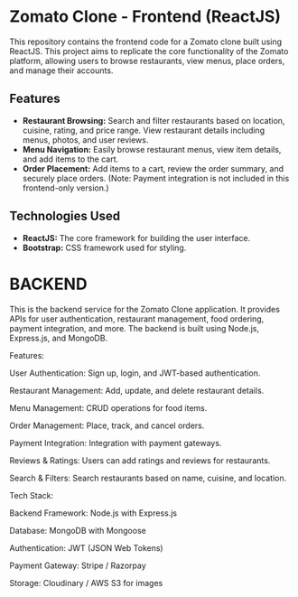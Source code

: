 # Zomato Clone - Frontend (ReactJS)

This repository contains the frontend code for a Zomato clone built using ReactJS.  This project aims to replicate the core functionality of the Zomato platform, allowing users to browse restaurants, view menus, place orders, and manage their accounts.

## Features

* **Restaurant Browsing:** Search and filter restaurants based on location, cuisine, rating, and price range.  View restaurant details including menus, photos, and user reviews.
* **Menu Navigation:** Easily browse restaurant menus, view item details, and add items to the cart.
* **Order Placement:**  Add items to a cart, review the order summary, and securely place orders.  (Note:  Payment integration is not included in this frontend-only version.)

## Technologies Used

* **ReactJS:**  The core framework for building the user interface.
* **Bootstrap:** CSS framework used for styling.


# BACKEND
This is the backend service for the Zomato Clone application. It provides APIs for user authentication, restaurant management, food ordering, payment integration, and more. The backend is built using Node.js, Express.js, and MongoDB.

Features:

User Authentication: Sign up, login, and JWT-based authentication.

Restaurant Management: Add, update, and delete restaurant details.

Menu Management: CRUD operations for food items.

Order Management: Place, track, and cancel orders.

Payment Integration: Integration with payment gateways.

Reviews & Ratings: Users can add ratings and reviews for restaurants.

Search & Filters: Search restaurants based on name, cuisine, and location.

Tech Stack:

Backend Framework: Node.js with Express.js

Database: MongoDB with Mongoose

Authentication: JWT (JSON Web Tokens)

Payment Gateway: Stripe / Razorpay

Storage: Cloudinary / AWS S3 for images
